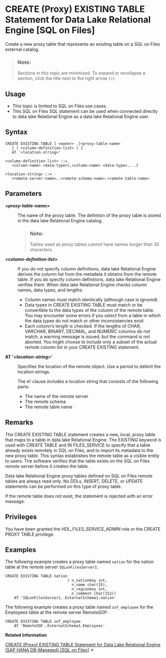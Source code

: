 <!-- loio8bfd6bbf659b4c9ea03236eb2767ec80 -->

# CREATE \(Proxy\) EXISTING TABLE Statement for Data Lake Relational Engine \[SQL on Files\]

Create a new proxy table that represents an existing table on a SQL on Files external catalog.



> ### Note:  
> Sections in this topic are minimized. To expand or recollapse a section, click the title next to the right arrow \(*\>*\).



<a name="loio8bfd6bbf659b4c9ea03236eb2767ec80__section_fry_b3b_nqb"/>

## Usage

-   This topic is limited to SQL on Files use cases.
-   This SQL on Files SQL statement can be used when connected directly to data lake Relational Engine as a data lake Relational Engine user.



<a name="loio8bfd6bbf659b4c9ea03236eb2767ec80__CET_syntax"/>

## Syntax

```
CREATE EXISTING TABLE [ <owner> .]<proxy-table-name>
   [ ( <column-definition-list> ) ]
   AT '<location-string>'

<column-definition-list> ::=
   <column-name> <data-type>[,<column-name> <data-type>,...]

<location-string> ::=
   <remote-server-name>..<remote-schema-name>.<remote-table-name>
```



<a name="loio8bfd6bbf659b4c9ea03236eb2767ec80__CET_parameters"/>

## Parameters


<dl>
<dt><b>

*<proxy-table-name\>*

</b></dt>
<dd>

The name of the proxy table. The defintion of the proxy table is stored in the data lake Relational Engine catalog.

> ### Note:  
> Tables used as proxy tables cannot have names longer than 30 characters.



</dd><dt><b>

*<column-definition-list\>*

</b></dt>
<dd>

If you do not specify column definitions, data lake Relational Engine derives the column list from the metadata it obtains from the remote table. If you do specify column definitions, data lake Relational Engine verifies them. When data lake Relational Engine checks column names, data types, and lengths:

-   Column names must match identically \(although case is ignored\).
-   Data types in CREATE EXISTING TABLE must match or be convertible to the data types of the column of the remote table. You may encounter some errors if you select from a table in which the data types do not match or other inconsistencies exist.
-   Each column’s length is checked. If the lengths of CHAR, VARCHAR, BINARY, DECIMAL, and NUMERIC columns do not match, a warning message is issued, but the command is not aborted. You might choose to include only a subset of the actual remote column list in your CREATE EXISTING statement.



</dd><dt><b>

AT '*<location-string\>*'

</b></dt>
<dd>

Specifies the location of the remote object. Use a period to delimit the location strings.

The `AT` clause includes a location string that consists of the following parts:

-   The name of the remote server
-   The remote schema
-   The remote table name



</dd>
</dl>



<a name="loio8bfd6bbf659b4c9ea03236eb2767ec80__CET_remarks"/>

## Remarks

The CREATE EXISTING TABLE statement creates a new, local, proxy table that maps to a table in data lake Relational Engine. The EXISTING keyword is used with CREATE TABLE and IN FILES\_SERVICE to specify that a table already exists remotely in SQL on Files, and to import its metadata to the new proxy table. This syntax establishes the remote table as a visible entity to users. The software verifies that the table exists on the SQL on Files remote server before it creates the table.

Data lake Relational Engine proxy tables defined on SQL on Files remote tables are always read only. No DDLs, INSERT, DELETE, or UPDATE statements can be performed on this type of proxy table.

If the remote table does not exist, the statement is rejected with an error message.



## Privileges

You have been granted the HDL\_FILES\_SERVICE\_ADMIN role or the CREATE PROXY TABLE privilege.



<a name="loio8bfd6bbf659b4c9ea03236eb2767ec80__CET_example"/>

## Examples

The following example creates a proxy table named `nation` for the nation table at the remote server `SQLonFilesServer1`:

```
CREATE EXISTING TABLE nation
                            ( n_nationkey int,
                              n_name char(25),
                              n_regionkey int,
                              n_comment char(152)) 
	AT 'SQLonFilesServer1..ExternalSchema1.nation'
```

The following example creates a proxy table named `sof_employee` for the Employees table at the remote server RemoteSOF:

```
CREATE EXISTING TABLE sof_employee
	AT 'RemoteSOF..ExternalSchema1.Employees'
```

**Related Information**  


[CREATE (Proxy) EXISTING TABLE Statement for Data Lake Relational Engine (SAP HANA DB-Managed) \[SQL on Files\]](https://help.sap.com/viewer/a898e08b84f21015969fa437e89860c8/2024_3_QRC/en-US/569aa95237b54d28883feeceef487e21.html "Create a new proxy table that represents an existing table on a SQL on Files external catalog.") :arrow_upper_right:

